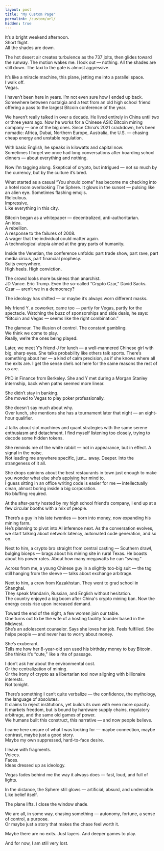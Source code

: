 ```yaml
---
layout: post
title: "My Custom Page"
permalink: /custom/url/
hidden: true
---
```


<!DOCTYPE html>
<html lang="en">
<head>
  <meta charset="UTF-8">
  <title>Vegas Crypto Narrative</title>
</head>
<body>
  <p>It’s a bright weekend afternoon.<br>
  Short flight.<br>
  All the shades are down.</p>

  <p>The hot desert air creates turbulence as the 737 jolts, then glides toward the runway. The motion wakes me. I look out — nothing. All the shades are still down. The taxi to the gate is almost aggressive.</p>

  <p>It’s like a miracle machine, this plane, jetting me into a parallel space.<br>
  I walk off.<br>
  Vegas.</p>

  <p>I haven’t been here in years. I’m not even sure how I ended up back. Somewhere between nostalgia and a text from an old high school friend offering a pass to the largest Bitcoin conference of the year.</p>

  <p>We haven’t really talked in over a decade. He lived entirely in China until two or three years ago. Now he works for a Chinese ASIC Bitcoin mining company — one of the big ones. Since China’s 2021 crackdown, he’s been nomadic: Africa, Dubai, Northern Europe, Australia, the U.S. — chasing cheap energy and unstable regulation.</p>

  <p>With basic English, he speaks in kilowatts and capital now.<br>
  Sometimes I forget we once had long conversations after boarding school dinners — about everything and nothing.</p>

  <p>Now I’m tagging along. Skeptical of crypto, but intrigued — not so much by the currency, but by the culture it’s bred.</p>

  <p>What started as a casual “You should come” has become me checking into a hotel room overlooking The Sphere. It glows in the sunset — pulsing like an alien eye. Sometimes flashing emojis.<br>
  Ridiculous.<br>
  Impressive.<br>
  Like everything in this city.</p>

  <p>Bitcoin began as a whitepaper — decentralized, anti-authoritarian.<br>
  An idea.<br>
  A rebellion.<br>
  A response to the failures of 2008.<br>
  A wager that the individual could matter again.<br>
  A technological utopia aimed at the gray parts of humanity.</p>

  <p>Inside the Venetian, the conference unfolds: part trade show, part rave, part media circus, part financial prophecy.<br>
  Suits everywhere.<br>
  High heels. High conviction.</p>

  <p>The crowd looks more business than anarchist.<br>
  JD Vance. Eric Trump. Even the so-called “Crypto Czar,” David Sacks.<br>
  Czar — aren’t we in a democracy?</p>

  <p>The ideology has shifted — or maybe it’s always worn different masks.</p>

  <p>My friend Y, a coworker, came too — partly for Vegas, partly for the spectacle. Watching the buzz of sponsorships and side deals, he says:<br>
  “Bitcoin and Vegas — seems like the right combination.”</p>

  <p>The glamour. The illusion of control. The constant gambling.<br>
  We think we come to play.<br>
  Really, we’re the ones being played.</p>

  <p>Later, we meet Y’s friend J for lunch — a well-mannered Chinese girl with big, sharp eyes. She talks probability like others talk sports. There’s something about her — a kind of calm precision, as if she knows where all the exits are. I get the sense she’s not here for the same reasons the rest of us are.</p>

  <p>PhD in Finance from Berkeley. She and Y met during a Morgan Stanley internship, back when paths seemed more linear.</p>

  <p>She didn’t stay in banking.<br>
  She moved to Vegas to play poker professionally.</p>

  <p>She doesn’t say much about why.<br>
  Over lunch, she mentions she has a tournament later that night — an eight-hour qualifier.</p>

  <p>J talks about slot machines and quant strategies with the same serene enthusiasm and detachment. I find myself listening too closely, trying to decode some hidden tokens.</p>

  <p>She reminds me of the white rabbit — not in appearance, but in effect. A signal in the noise.<br>
  Not leading me anywhere specific, just… away. Deeper. Into the strangeness of it all.</p>

  <p>She drops opinions about the best restaurants in town just enough to make you wonder what else she’s applying her mind to.<br>
  I guess sitting in an office writing code is easier for me — intellectually clean, almost boring inside a big corporation.<br>
  No bluffing required.</p>

  <p>At the after-party hosted by my high school friend’s company, I end up at a few circular booths with a mix of people.</p>

  <p>There’s a guy in his late twenties — born into money, now expanding his mining farm.<br>
  He’s planning to pivot into AI inference next. As the conversation evolves, we start talking about network latency, automated code generation, and so on.</p>

  <p>Next to him, a crypto bro straight from central casting — Southern drawl, bulging biceps — brags about his mining site in rural Texas. He boasts about his power rates. About how many megawatts he can “swing.”</p>

  <p>Across from me, a young Chinese guy in a slightly too-big suit — the tag still hanging from the sleeve — talks about exchange arbitrage.</p>

  <p>Next to him, a crew from Kazakhstan. They went to grad school in Shanghai.<br>
  They speak Mandarin, Russian, and English without hesitation.<br>
  The country enjoyed a big boom after China's crypto mining ban. Now the energy costs rise upon increased demand.</p>

  <p>Toward the end of the night, a few women join our table.<br>
  One turns out to be the wife of a hosting facility founder based in the Midwest.<br>
  She’s an adolescent counselor. Says she loves her job. Feels fulfilled. She helps people — and never has to worry about money.</p>

  <p>She’s exuberant.<br>
  Tells me how her 8-year-old son used his birthday money to buy Bitcoin.<br>
  She thinks it’s “cute,” like a rite of passage.</p>

  <p>I don’t ask her about the environmental cost.<br>
  Or the centralization of mining.<br>
  Or the irony of crypto as a libertarian tool now aligning with billionaire interests.<br>
  Not tonight.</p>

  <p>There’s something I can’t quite verbalize — the confidence, the mythology, the language of absolutes.<br>
  It claims to reject institutions, yet builds its own with even more opacity.<br>
  It markets freedom, but is bound by hardware supply chains, regulatory arbitrage, and the same old games of power.<br>
  We humans built this construct, this narrative — and now people believe.</p>

  <p>I came here unsure of what I was looking for — maybe connection, maybe contrast, maybe just a good story.<br>
  Maybe my own suppressed, hard-to-face desire.</p>

  <p>I leave with fragments.<br>
  Voices.<br>
  Faces.<br>
  Ideas dressed up as ideology.</p>

  <p>Vegas fades behind me the way it always does — fast, loud, and full of lights.</p>

  <p>In the distance, the Sphere still glows — artificial, absurd, and undeniable. Like belief itself.</p>

  <p>The plane lifts. I close the window shade.</p>

  <p>We are all, in some way, chasing something — autonomy, fortune, a sense of control, a purpose.<br>
  Or maybe just a story that makes the chase feel worth it.</p>

  <p>Maybe there are no exits. Just layers. And deeper games to play.</p>

  <p>And for now, I am still very lost.</p>
</body>
</html>
